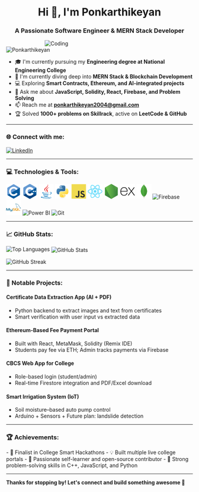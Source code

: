 <h1 align="center">Hi 👋, I'm Ponkarthikeyan</h1>
<h3 align="center">A Passionate Software Engineer & MERN Stack Developer</h3>

<img align="right" alt="Coding" width="400" src="https://cdn.dribbble.com/users/1162077/screenshots/3848914/programmer.gif">

<p align="left">
  <img src="https://komarev.com/ghpvc/?username=Ponkarthikeyan&label=Profile%20views&color=0e75b6&style=flat" alt="Ponkarthikeyan" />
</p>

- 🎓 I'm currently pursuing my **Engineering degree at National Engineering College**
- 🌱 I'm currently diving deep into **MERN Stack & Blockchain Development**
- 💻 Exploring **Smart Contracts, Ethereum, and AI-integrated projects**
- 💬 Ask me about **JavaScript, Solidity, React, Firebase, and Problem Solving**
- 📫 Reach me at **ponkarthikeyan2004@gmail.com**
- 🏆 Solved **1000+ problems on Skillrack**, active on **LeetCode & GitHub**

---

<h3 align="left">🌐 Connect with me:</h3>
<p align="left">
  <a href="https://www.linkedin.com/in/ponkarthikeyan/" target="blank">
    <img align="center" src="https://raw.githubusercontent.com/rahuldkjain/github-profile-readme-generator/master/src/images/icons/Social/linked-in-alt.svg" alt="LinkedIn" height="30" width="40" />
  </a>
</p>

---

<h3 align="left">💻 Technologies & Tools:</h3>
<p align="left">
  <img src="https://raw.githubusercontent.com/devicons/devicon/master/icons/c/c-original.svg" alt="C" width="40" height="40"/>
  <img src="https://raw.githubusercontent.com/devicons/devicon/master/icons/cplusplus/cplusplus-original.svg" alt="C++" width="40" height="40"/>
  <img src="https://raw.githubusercontent.com/devicons/devicon/master/icons/java/java-original.svg" alt="Java" width="40" height="40"/>
  <img src="https://raw.githubusercontent.com/devicons/devicon/master/icons/python/python-original.svg" alt="Python" width="40" height="40"/>
  <img src="https://raw.githubusercontent.com/devicons/devicon/master/icons/javascript/javascript-original.svg" alt="JavaScript" width="40" height="40"/>
  <img src="https://raw.githubusercontent.com/devicons/devicon/master/icons/react/react-original.svg" alt="React" width="40" height="40"/>
  <img src="https://raw.githubusercontent.com/devicons/devicon/master/icons/nodejs/nodejs-original.svg" alt="Node.js" width="40" height="40"/>
  <img src="https://raw.githubusercontent.com/devicons/devicon/master/icons/express/express-original.svg" alt="Express.js" width="40" height="40"/>
  <img src="https://raw.githubusercontent.com/devicons/devicon/master/icons/mongodb/mongodb-original.svg" alt="MongoDB" width="40" height="40"/>
  <img src="https://www.vectorlogo.zone/logos/firebase/firebase-icon.svg" alt="Firebase" width="40" height="40"/>
  <img src="https://raw.githubusercontent.com/devicons/devicon/master/icons/mysql/mysql-original-wordmark.svg" alt="MySQL" width="40" height="40"/>
  <img src="https://upload.wikimedia.org/wikipedia/commons/c/cf/New_Power_BI_Logo.svg" alt="Power BI" width="40" height="40"/>
  <img src="https://www.vectorlogo.zone/logos/git-scm/git-scm-icon.svg" alt="Git" width="40" height="40"/>
</p>

---

<h3 align="left">📈 GitHub Stats:</h3>
<p>
  <img align="left" src="https://github-readme-stats.vercel.app/api/top-langs?username=Ponkarthikeyan&show_icons=true&locale=en&layout=compact" alt="Top Languages" />
</p>

<p>&nbsp;<img align="center" src="https://github-readme-stats.vercel.app/api?username=Ponkarthikeyan&show_icons=true&locale=en" alt="GitHub Stats" /></p>

<p><img align="center" src="https://github-readme-streak-stats.herokuapp.com/?user=Ponkarthikeyan&" alt="GitHub Streak" /></p>

---

<h3 align="left">🚀 Notable Projects:</h3>

#### Certificate Data Extraction App (AI + PDF)
- Python backend to extract images and text from certificates
- Smart verification with user input vs extracted data

#### Ethereum-Based Fee Payment Portal
- Built with React, MetaMask, Solidity (Remix IDE)
- Students pay fee via ETH; Admin tracks payments via Firebase

#### CBCS Web App for College
- Role-based login (student/admin)
- Real-time Firestore integration and PDF/Excel download

#### Smart Irrigation System (IoT)
- Soil moisture–based auto pump control
- Arduino + Sensors + Future plan: landslide detection

---

<h3 align="left">🏆 Achievements:</h3>
- 🧠 Finalist in College Smart Hackathons  
- 💡 Built multiple live college portals  
- 🌟 Passionate self-learner and open-source contributor  
- 💯 Strong problem-solving skills in C++, JavaScript, and Python

---

**Thanks for stopping by! Let's connect and build something awesome 🚀**
